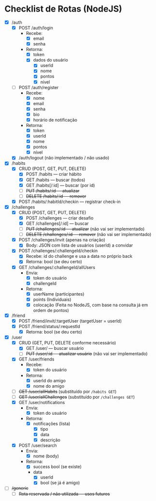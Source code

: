 # Checklist de Rotas (NodeJS)

- [x] /auth
    - [x] POST /auth/login
        - Recebe:
            - [x] email
            - [x] senha
        - Retorna:
            - [x] token
            - [x] dados do usuário
                - [x] userId
                - [x] nome
                - [x] pontos
                - [x] nível
    - [ ] POST /auth/register
        - Recebe:
            - [x] nome
            - [x] email
            - [x] senha
            - [x] bio
            - [x] horário de notificação
        - Retorna:
            - [x] token
            - [x] userId
            - [x] nome
            - [x] pontos
            - [x] nível
    - [x] /auth/logout (não implementado / não usado)

- [x] /habits
    - [x] CRUD (POST, GET, PUT, DELETE)
        - [x] POST /habits — criar hábito
        - [x] GET /habits — buscar (todos)
        - [x] GET /habits[/:id] — buscar (por id)
        - [ ] ~~PUT /habits/:id — atualizar~~
        - [ ] ~~DELETE /habits/:id — remover~~
    - [x] POST /habits/:habitId/checkin — registrar check-in

- [x] /challenges
    - [x] CRUD (POST, GET, PUT, DELETE)
        - [x] POST /challenges — criar desafio
        - [x] GET /challenges[/:id] — buscar
        - [ ] ~~PUT /challenges/:id — atualizar~~ (não vai ser implementado)
        - [ ] ~~DELETE /challenges/:id — remover~~ (não vai ser implementado)
    - [x] POST /challenges/invit (apenas na criação)
        - [x] Body: JSON com lista de usuários (userId) a convidar
    - [x] POST /challenges/:challengeId/checkin
        - [x] Recebe: id do challenge e usa a data no próprio back
        - [x] Retorna: bool (se deu certo)
    - [x] GET /challenges/:challengeId/allUsers 
        - Envia:
            - [x] token do usuário
            - [x] challengeId
        - Retorna:
            - [x] userName (participantes)
            - [x] points (Individuais)
            - [x] colocação (Feita no NodeJS, com base na consulta já em ordem de pontos)

- [x] /friend
    - [x] POST /friend/invit/:targetUser (targetUser = userId)
    - [x] POST /friend/status/:requestId
        - [x] Retorna: bool (se deu certo)

- [x] /user
    - [x] CRUD (GET, PUT, DELETE conforme necessário)
        - [x] GET /user/ — buscar usuário
        - [ ] ~~PUT /user/:id — atualizar usuário~~ (não vai ser implementado)
    - [x] GET /user/friends
        - Recebe:
            - [x] token do usuário
        - Retorna:
            - [x] userId do amigo
            - [x] nome do amigo
    - [ ] ~~GET /user/allHabits~~ (substituído por `/habits GET`)
    - [ ] ~~GET /user/allChallenges~~ (substituído por `/challenges GET`)
    - [x] GET /user/notifications
        - Envia:
            - [x] token do usuário
        - Retorna:
            - [x] notificações (lista)
                - [x] tipo
                - [x] data
                - [x] descrição
    - [x] POST /user/search
        - Envia:
            - [x] nome (body)
        - Retorna:
            - [x] success bool (se existe)
            - data
                - [x] userId
                - [x] bool (se já é amigo)

- [ ] ~~/generic~~
    - [ ] ~~Rota reservada / não utilizada — usos futuros~~
